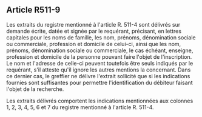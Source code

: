Article R511-9
----
Les extraits du registre mentionné à l'article R. 511-4 sont délivrés sur
demande écrite, datée et signée par le requérant, précisant, en lettres
capitales pour les noms de famille, les nom, prénoms, dénomination sociale ou
commerciale, profession et domicile de celui-ci, ainsi que les nom, prénoms,
dénomination sociale ou commerciale, le cas échéant, enseigne, profession et
domicile de la personne pouvant faire l'objet de l'inscription. Le nom et
l'adresse de celle-ci peuvent toutefois être seuls indiqués par le requérant,
s'il atteste qu'il ignore les autres mentions la concernant. Dans ce dernier
cas, le greffier ne délivre l'extrait sollicité que si les indications fournies
sont suffisantes pour permettre l'identification du débiteur faisant l'objet de
la recherche.

Les extraits délivrés comportent les indications mentionnées aux colonnes 1, 2,
3, 4, 5, 6 et 7 du registre mentionné à l'article R. 511-4.
